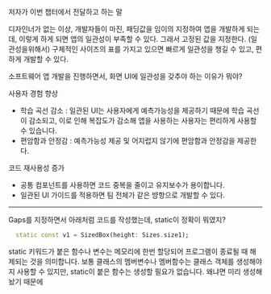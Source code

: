 저자가 이번 챕터에서 전달하고 하는 말 

디자인너가 없는 이상, 개발자들이 마진, 패딩값을 임이의 지정하여 앱을 개발하게 되는데, 이렇게 하게 되면 앱의 일관성이 부족할 수 있다. 
그래서 고정된 값을 지정한다. (일관성을위해서)
구체적인 사이즈의 표를 가지고 있으면 빠르게 일관성을 챙길 수 있고, 편하게 개발할 수 있다.

소프트웨어 앱 개발을 진행하면서, 화면 UI에 일관성을 갖추야 하는 이유가 뭐야?

사용자 경험 향상 
- 학습 곡선 감소 : 일관된 UI는 사용자에게 예측가능성을 제공하기 때문에 학습 곡선이 감소되고, 이로 인해 복잡도가 감소해 앱을 사용하는 사용자는 편리하게 사용할 수 있습니다.
- 편암함과 안정감 : 예측가능성 제공 및 어지럽지 않기에 편암함과 안정감을 제공한다.

코드 재사용성 증가 
- 공통 컴포넌트를 사용하면 코드 중복을 줄이고 유지보수가 용이합니다.
- 일관된 UI 가이드를 적용하면 팀 전체가 같은 뱡항으로 개발할 수 있다. 

---

Gaps를 지정하면서 아래처럼 코드를 작성했는데, static이 정확이 뭐였지?
```dart
  static const v1 = SizedBox(height: Sizes.size1);
```

static 키워드가 붙은 함수나 변수는 메모리에 한번 할당되어 프로그램이 종료될 때 해제되는 것을 의미합니다.
보통 클래스의 멤버변수나 멤버함수는 클래스 객체를 생성해야지 사용할 수 있지만, static이 붙은 함수는 생성할 필요가 없습니다. 왜냐면 미리 생성해 놨기 때문에